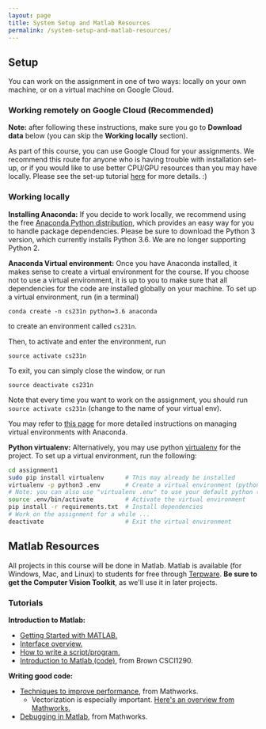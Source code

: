 ```yaml
---
layout: page
title: System Setup and Matlab Resources
permalink: /system-setup-and-matlab-resources/
---
```


## Setup
You can work on the assignment in one of two ways: locally on your own machine, or on a virtual machine on Google Cloud. 

### Working remotely on Google Cloud (Recommended)

**Note:** after following these instructions, make sure you go to **Download data** below (you can skip the **Working locally** section).

As part of this course, you can use Google Cloud for your assignments. We recommend this route for anyone who is having trouble with installation set-up, or if you would like to use better CPU/GPU resources than you may have locally. Please see the set-up tutorial [here](http://cs231n.github.io/gce-tutorial/) for more details. :)

### Working locally

**Installing Anaconda:**
If you decide to work locally, we recommend using the free [Anaconda Python distribution](https://www.anaconda.com/download/), which provides an easy way for you to handle package dependencies. Please be sure to download the Python 3 version, which currently installs Python 3.6. We are no longer supporting Python 2.

**Anaconda Virtual environment:**
Once you have Anaconda installed, it makes sense to create a virtual environment for the course. If you choose not to use a virtual environment, it is up to you to make sure that all dependencies for the code are installed globally on your machine. To set up a virtual environment, run (in a terminal)

`conda create -n cs231n python=3.6 anaconda`

to create an environment called `cs231n`.

Then, to activate and enter the environment, run

`source activate cs231n`

To exit, you can simply close the window, or run

`source deactivate cs231n`

Note that every time you want to work on the assignment, you should run `source activate cs231n` (change to the name of your virtual env).

You may refer to [this page](https://conda.io/docs/user-guide/tasks/manage-environments.html) for more detailed instructions on managing virtual environments with Anaconda.

**Python virtualenv:**
Alternatively, you may use python [virtualenv](http://docs.python-guide.org/en/latest/dev/virtualenvs/) for the project. To set up a virtual environment, run the following:

```bash
cd assignment1
sudo pip install virtualenv      # This may already be installed
virtualenv -p python3 .env       # Create a virtual environment (python3)
# Note: you can also use "virtualenv .env" to use your default python (please note we support 3.6)
source .env/bin/activate         # Activate the virtual environment
pip install -r requirements.txt  # Install dependencies
# Work on the assignment for a while ...
deactivate                       # Exit the virtual environment
```

## Matlab Resources

All projects in this course will be done in Matlab.  Matlab is available (for Windows, Mac, and Linux) to students for free through [Terpware](https://terpware.umd.edu/).  **Be sure to get the Computer Vision Toolkit**, as we'll use it in later projects.

### Tutorials
**Introduction to Matlab:**

* [Getting Started with MATLAB.](https://www.mathworks.com/videos/getting-started-with-matlab-68985.html)
* [Interface overview.](http://www.mathworks.com/videos/working-in-the-development-environment-69021.html)
* [How to write a script/program.](http://www.mathworks.com/videos/writing-a-matlab-program-69023.html)
* [Introduction to Matlab (code)](http://cs.brown.edu/courses/csci1290/docs/matlab/matlabtutorialcode.html), from Brown CSCI1290.

**Writing good code:**

* [Techniques to improve performance](https://www.mathworks.com/help/matlab/matlab_prog/techniques-for-improving-performance.html), from Mathworks.
  * Vectorization is especially important.  [Here's an overview from Mathworks.](https://www.mathworks.com/help/matlab/matlab_prog/vectorization.html)
* [Debugging in Matlab](https://www.mathworks.com/help/matlab/matlab_prog/debugging-process-and-features.html), from Mathworks.
